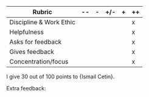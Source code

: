 | **Rubric**              	| -- 	| - 	| +/- 	| + 	| ++ 	|
|-------------------------	|----	|---	|-----	|---	|----	|
| Discipline & Work Ethic 	|    	|   	|     	|   	|   x 	|
| Helpfulness             	|    	|   	|     	|   	|   x 	|
| Asks for feedback       	|    	|   	|     	|   	|   x 	|
| Gives feedback          	|    	|   	|     	|   	|   x 	|
| Concentration/focus     	|    	|   	|     	|   	|   x 	|	

I give 30 out of 100 points to {Ismail Cetin}.

Extra feedback: